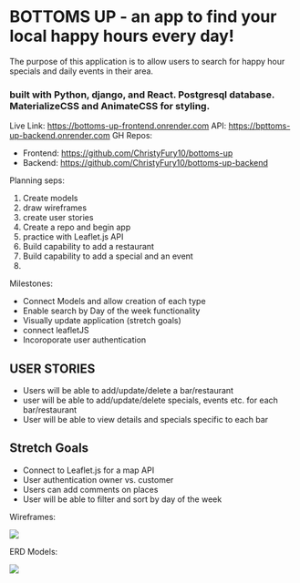 # BOTTOMS UP - an app to find your local happy hours every day!

The purpose of this application is to allow users to search for happy hour specials and daily events in their area. 

### built with Python, django, and React. Postgresql database. MaterializeCSS and AnimateCSS for styling. 

Live Link: https://bottoms-up-frontend.onrender.com
API: https://bpttoms-up-backend.onrender.com
GH Repos:
- Frontend: https://github.com/ChristyFury10/bottoms-up
- Backend: https://github.com/ChristyFury10/bottoms-up-backend

Planning seps:
1. Create models
2. draw wireframes
3. create user stories
4. Create a repo and begin app
5. practice with Leaflet.js API
6. Build capability to add a restaurant
7. Build capability to add a special and an event
8. 

Milestones:
- Connect Models and allow creation of each type
- Enable search by Day of the week functionality
- Visually update application
(stretch goals)
- connect leafletJS
- Incoroporate user authentication

## USER STORIES
- Users will be able to add/update/delete a bar/restaurant 
- user will be able to add/update/delete specials, events etc. for each bar/restaurant
- User will be able to view details and specials specific to each bar 

## Stretch Goals
- Connect to Leaflet.js for a map API
- User authentication owner vs. customer
- Users can add comments on places
- User will be able to filter and sort by day of the week

Wireframes:

<img src="https://i.imgur.com/D26xswx.jpg">

ERD Models:

<img src="https://i.imgur.com/Q3aq7fF.png">
